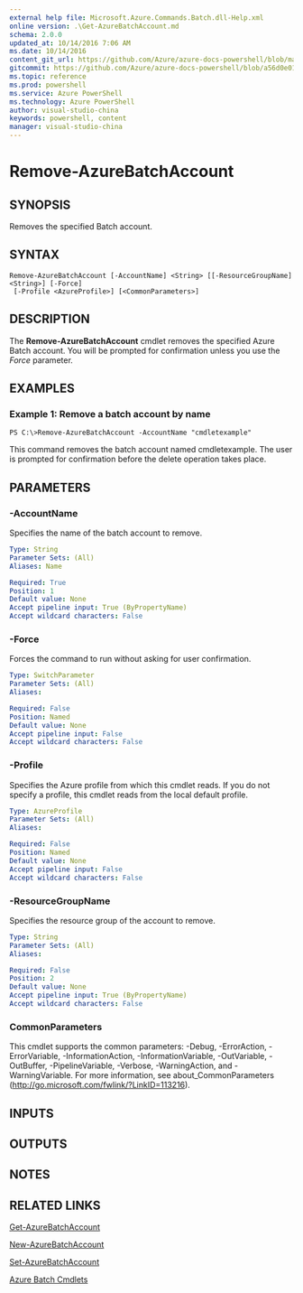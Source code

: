```yaml
---
external help file: Microsoft.Azure.Commands.Batch.dll-Help.xml
online version: .\Get-AzureBatchAccount.md
schema: 2.0.0
updated_at: 10/14/2016 7:06 AM
ms.date: 10/14/2016
content_git_url: https://github.com/Azure/azure-docs-powershell/blob/master/azureps-cmdlets-docs/ResourceManager/AzureRM.Batch/v0.9.8/CmdletMDs/Remove-AzureBatchAccount.md
gitcommit: https://github.com/Azure/azure-docs-powershell/blob/a56d0e01e65c2c33aa2af13dd29addc94ead6e88/azureps-cmdlets-docs/ResourceManager/AzureRM.Batch/v0.9.8/CmdletMDs/Remove-AzureBatchAccount.md
ms.topic: reference
ms.prod: powershell
ms.service: Azure PowerShell
ms.technology: Azure PowerShell
author: visual-studio-china
keywords: powershell, content
manager: visual-studio-china
---
```


# Remove-AzureBatchAccount

## SYNOPSIS
Removes the specified  Batch account.

## SYNTAX

```
Remove-AzureBatchAccount [-AccountName] <String> [[-ResourceGroupName] <String>] [-Force]
 [-Profile <AzureProfile>] [<CommonParameters>]
```

## DESCRIPTION
The **Remove-AzureBatchAccount** cmdlet removes the specified Azure Batch account.
You will be prompted for confirmation unless you use the *Force* parameter.

## EXAMPLES

### Example 1: Remove a batch account by name
```
PS C:\>Remove-AzureBatchAccount -AccountName "cmdletexample"
```

This command removes the batch account named cmdletexample.
The user is prompted for confirmation before the delete operation takes place.

## PARAMETERS

### -AccountName
Specifies the name of the batch account to remove.

```yaml
Type: String
Parameter Sets: (All)
Aliases: Name

Required: True
Position: 1
Default value: None
Accept pipeline input: True (ByPropertyName)
Accept wildcard characters: False
```

### -Force
Forces the command to run without asking for user confirmation.

```yaml
Type: SwitchParameter
Parameter Sets: (All)
Aliases: 

Required: False
Position: Named
Default value: None
Accept pipeline input: False
Accept wildcard characters: False
```

### -Profile
Specifies the Azure profile from which this cmdlet reads.
If you do not specify a profile, this cmdlet reads from the local default profile.

```yaml
Type: AzureProfile
Parameter Sets: (All)
Aliases: 

Required: False
Position: Named
Default value: None
Accept pipeline input: False
Accept wildcard characters: False
```

### -ResourceGroupName
Specifies the resource group of the account to remove.

```yaml
Type: String
Parameter Sets: (All)
Aliases: 

Required: False
Position: 2
Default value: None
Accept pipeline input: True (ByPropertyName)
Accept wildcard characters: False
```

### CommonParameters
This cmdlet supports the common parameters: -Debug, -ErrorAction, -ErrorVariable, -InformationAction, -InformationVariable, -OutVariable, -OutBuffer, -PipelineVariable, -Verbose, -WarningAction, and -WarningVariable. For more information, see about_CommonParameters (http://go.microsoft.com/fwlink/?LinkID=113216).

## INPUTS

## OUTPUTS

## NOTES

## RELATED LINKS

[Get-AzureBatchAccount](.\Get-AzureBatchAccount.md)

[New-AzureBatchAccount](.\New-AzureBatchAccount.md)

[Set-AzureBatchAccount](.\Set-AzureBatchAccount.md)

[Azure Batch Cmdlets](.\AzureRM.Batch.md)

